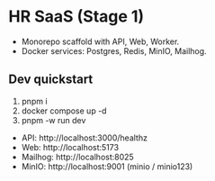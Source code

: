 # HR SaaS (Stage 1)
- Monorepo scaffold with API, Web, Worker.
- Docker services: Postgres, Redis, MinIO, Mailhog.

## Dev quickstart
1) pnpm i
2) docker compose up -d
3) pnpm -w run dev
- API: http://localhost:3000/healthz
- Web: http://localhost:5173
- Mailhog: http://localhost:8025
- MinIO: http://localhost:9001 (minio / minio123)
